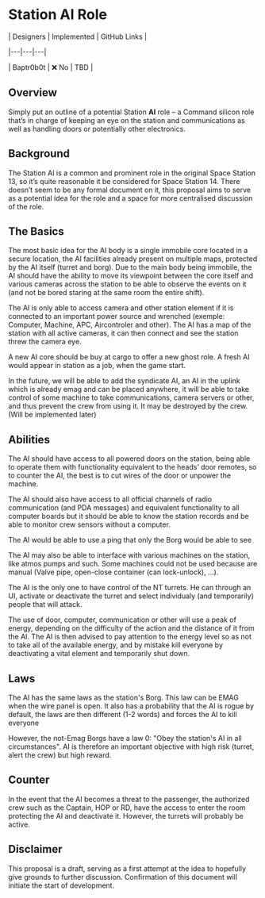 # Station AI Role




| Designers | Implemented | GitHub Links |

|---|---|---|

| Baptr0b0t | :x: No | TBD |




## Overview

Simply put an outline of a potential Station **AI** role – a Command silicon role that’s in charge of keeping an eye on the station and communications as well as handling doors or potentially other electronics.




## Background

The Station AI is a common and prominent role in the original Space Station 13, so it’s quite reasonable it be considered for Space Station 14. There doesn’t seem to be any formal document on it, this proposal aims to serve as a potential idea for the role and a space for more centralised discussion of the role.




## The Basics

The most basic idea for the AI body is a single immobile core located in a secure location, the AI facilities already present on multiple maps, protected by the AI itself (turret and borg). Due to the main body being immobile, the AI should have the ability to move its viewpoint between the core itself and various cameras across the station to be able to observe the events on it (and not be bored staring at the same room the entire shift).

The AI is only able to access camera and other station element if it is connected to an important power source and wrenched (exemple: Computer, Machine, APC, Aircontroler and other).
The AI has a map of the station with all active cameras, it can then connect and see the station threw the camera eye.

A new AI core should be buy at cargo to offer a new ghost role. A fresh AI would appear in station as a job, when the game start.

In the future, we will be able to add the syndicate AI, an AI in the uplink which is already emag and can be placed anywhere, it will be able to take control of some machine to take communications, camera servers or other, and thus prevent the crew from using it. It may be destroyed by the crew. (Will be implemented later)



## Abilities

The AI should have access to all powered doors on the station, being able to operate them with functionality equivalent to the heads’ door remotes, so to counter the AI, the best is to cut wires of the door or unpower the machine.

The AI should also have access to all official channels of radio communication (and PDA messages) and equivalent functionality to all computer boards but it should be able to know the station records and be able to monitor crew sensors without a computer.

The AI would be able to use a ping that only the Borg would be able to see

The AI may also be able to interface with various machines on the station, like atmos pumps and such. Some machines could not be used because are manual (Valve pipe, open-close container (can lock-unlock), ...).

The AI is the only one to have control of the NT turrets. He can through an UI, activate or deactivate the turret and select individualy (and temporarily) people that will attack.

The use of door, computer, communication or other will use a peak of energy, depending on the difficulty of the action and the distance of it from the AI.
The AI is then advised to pay attention to the energy level so as not to take all of the available energy, and by mistake kill everyone by deactivating a vital element and temporarily shut down.



## Laws

The AI has the same laws as the station's Borg.
This law can be EMAG when the wire panel is open. It also has a probability that the AI is rogue by default, the laws are then different (1-2 words) and forces the AI to kill everyone

However, the not-Emag Borgs have a law 0: "Obey the station's AI in all circumstances".
AI is therefore an important objective with high risk (turret, alert the crew) but high reward.

## Counter

In the event that the AI becomes a threat to the passenger, the authorized crew such as the Captain, HOP or RD, have the access to enter the room protecting the AI and deactivate it. However, the turrets will probably be active.

## Disclaimer

This proposal is a draft, serving as a first attempt at the idea to hopefully give grounds to further discussion. Confirmation of this document will initiate the start of development.
